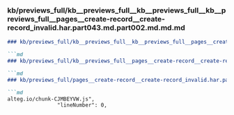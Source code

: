 ### kb/previews_full/kb__previews_full__kb__previews_full__kb__previews_full__pages__create-record__create-record_invalid.har.part043.md.part002.md.md.md

```md
### kb/previews_full/kb__previews_full__kb__previews_full__pages__create-record__create-record_invalid.har.part043.md.part002.md.md

```md
### kb/previews_full/kb__previews_full__pages__create-record__create-record_invalid.har.part043.md.part002.md

```md
### kb/previews_full/pages__create-record__create-record_invalid.har.part043.md (part 002)

```md
alteg.io/chunk-CJMBEYVW.js",
                "lineNumber": 0,
       
```

```

```

```

```
